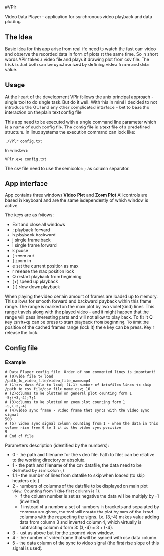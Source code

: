 #VPlr

Video Data Player - application for synchronous video playback and data plotting.

## The Idea

Basic idea for this app arise from real life need to watch the fast cam video and observe the recorded data in form of plots at the same time.
So in short words VPlr takes a video file and plays it drawing plot from csv file.
The trick is that both can be synchronized by defining video frame and data value.

## Usage

At the heart of the development VPlr follows the unix principal approach - single tool to do single task. But do it well.
With this in mind I decided to not introduce the GUI and any other complicated interface - but to base the interaction on the plain text config file.

This app need to be executed with a single command line parameter which is a name of such config file.
The config file is a text file of a predefined structure.
In linux systems the execution command can look like:

```
./VPlr config.txt
```
In windows

```
VPlr.exe config.txt
```

The csv file need to use the semicolon `;` as column separator.

## App interface

App contains three windows **Video** **Plot** and **Zoom Plot**
All controls are based in keyboard and are the same independently of which window is active. 

The keys are as follows:

 - <Esc> Exit and close all windows
 - ; playback forward
 - h playback backward
 - j single frame back
 - l single frame forward
 - k pause
 - [ zoom out 
 - ] zoom in
 - e set the current position as max
 - r release the max position lock
 - Q restart playback from beginning
 - (+) speed up playback
 - (-) slow down playback

When playing the video certain amount of frames are loaded up to memory. This allows for smooth forward and backward playback within this frame range. The range is marked on the main plot by two violet(kind) lines. This range travels along with the played video - and it might happen that the range will pass interesting parts and will not allow to play back. To fix it Q key (shift+q) can be press to start playback from beginning.
To limit the position of the cached frames range (lock it) the e key can be press. Key r release the lock. 
 

## Config file

### Example
```
# Data Player config file. Order of non commented lines is important!
# (0)vide file to load
/path_to_video_file/video_file_name.mp4
# (1)csv data file to load; (1.1) number of datafiles lines to skip
/path_to_csv_file/csv_file_name.csv; 10
# (2)columns to be plotted on general plot counting form 1
-5;(+3,-4);7;1
# (3)columns to be plotted on zoom plot counting form 1
-5;(+3,-4)
# (4)video sync frame - video frame thet syncs with the video sync signal
500
# (5) video sync signal column counting from 1 - when the data in this column rise from 0 to 1 it is the video sync position
9
# End of file

```
Parameters description (identified by the numbers):

- 0 - the path and filename for the video file. Path to files can be relative to the working directory or absolute.
- 1 - the path and filename of the csv datafile, the data need to be delimited by semicolon (;)
- 1.1 - the number of lines from datafile to skip when loaded (to skip headers etc.)
- 2 - numbers of columns of the datafile to be displayed on main plot view. Counting from 1 (the first column is 1). 
    - If the column number is set as negative the data will be multiply by -1 (inverted)
    - If instead of a number a set of numbers in brackets and separated by commas are given, the tool will create the plot by sum of the listed columns with the respecting the signs. I.e. (3,-4) makes value adding data from column 3 and inverted column 4, which virtually is subtracting column 4 form 3: (3,-4) = 3 + (-4).
- 3 - just as above but for the zoomed view window.
- 4 - the number of video frame that will be synced with csv data column.
- 5 - the data column of the sync to video signal (the first rise slope of this signal is used).




